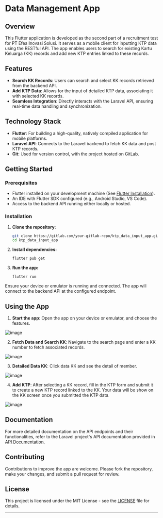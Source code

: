 # Data Management App

## Overview

This Flutter application is developed as the second part of a recruitment test for PT Efea Inovasi Solusi. It serves as a mobile client for inputting KTP data using the RESTful API. The app enables users to search for existing Kartu Keluarga (KK) records and add new KTP entries linked to these records.

## Features

- **Search KK Records**: Users can search and select KK records retrieved from the backend API.
- **Add KTP Data**: Allows for the input of detailed KTP data, associating it with selected KK records.
- **Seamless Integration**: Directly interacts with the Laravel API, ensuring real-time data handling and synchronization.

## Technology Stack

- **Flutter**: For building a high-quality, natively compiled application for mobile platforms.
- **Laravel API**: Connects to the Laravel backend to fetch KK data and post KTP records.
- **Git**: Used for version control, with the project hosted on GitLab.

## Getting Started

### Prerequisites

- Flutter installed on your development machine (See [Flutter Installation](https://flutter.dev/docs/get-started/install)).
- An IDE with Flutter SDK configured (e.g., Android Studio, VS Code).
- Access to the backend API running either locally or hosted.

### Installation

1. **Clone the repository:**

    ```bash
    git clone https://gitlab.com/your-gitlab-repo/ktp_data_input_app.git
    cd ktp_data_input_app
    ```

2. **Install dependencies:**

    ```bash
    flutter pub get
    ```

3. **Run the app:**

    ```bash
    flutter run
    ```

Ensure your device or emulator is running and connected. The app will connect to the backend API at the configured endpoint.

## Using the App

1. **Start the app**: Open the app on your device or emulator, and choose the features.

![image](https://github.com/user-attachments/assets/21d02eed-cc01-4d78-aac3-ca6d747a5435)

2. **Fetch Data and Search KK**: Navigate to the search page and enter a KK number to fetch associated records.

![image](https://github.com/user-attachments/assets/c35f33d6-fdf2-44f8-a6d1-258e43fdc71f)

3. **Detailed Data KK**: Click data KK and see the detail of member.

![image](https://github.com/user-attachments/assets/49a0a5d9-07d1-4342-a64f-6cddb9ba18ac)

4. **Add KTP**: After selecting a KK record, fill in the KTP form and submit it to create a new KTP record linked to the KK. Your data will be show on the KK screen once you submitted the KTP data.

![image](https://github.com/user-attachments/assets/14136ed0-3e78-4169-9401-c02d78525179)

## Documentation

For more detailed documentation on the API endpoints and their functionalities, refer to the Laravel project's API documentation provided in [API Documentation](https://documenter.getpostman.com/view/24386185/2sAXxY48R5).

## Contributing

Contributions to improve the app are welcome. Please fork the repository, make your changes, and submit a pull request for review.

## License

This project is licensed under the MIT License - see the [LICENSE](LICENSE.md) file for details.

---
